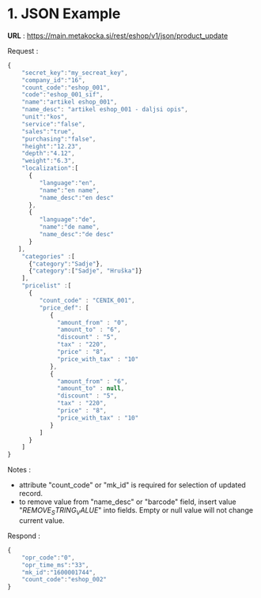 
# 1. JSON Example
**URL** : https://main.metakocka.si/rest/eshop/v1/json/product_update

Request :
```javascript
{
    "secret_key":"my_secreat_key",
    "company_id":"16",
    "count_code":"eshop_001",
    "code":"eshop_001_sif",
    "name":"artikel eshop_001",
    "name_desc": "artikel eshop_001 - daljsi opis",    
    "unit":"kos",
    "service":"false",
    "sales":"true",
    "purchasing":"false",
    "height":"12.23",
    "depth":"4.12",
    "weight":"6.3",
    "localization":[
      {
         "language":"en",
         "name":"en name",
         "name_desc":"en desc"
      },
      {
         "language":"de",
         "name":"de name",
         "name_desc":"de desc"
      }
   ],
    "categories" :[
      {"category":"Sadje"},
      {"category":["Sadje", "Hruška"]}
    ],
    "pricelist" :[
      {
         "count_code" : "CENIK_001",
         "price_def": [
            {
              "amount_from" : "0",
              "amount_to" : "6",
              "discount" : "5",
              "tax" : "220",
              "price" : "8",
              "price_with_tax" : "10"
            },
            {
              "amount_from" : "6",
              "amount_to" : null,
              "discount" : "5",
              "tax" : "220",
              "price" : "8",
              "price_with_tax" : "10"
            }
         ]
      }
    ]
}
```
Notes :
* attribute "count\_code" or "mk\_id" is required for selection of updated record.
* to remove value from "name_desc" or "barcode" field, insert value "$REMOVE_STRING_VALUE$" into fields. Empty or null value will not change current value. 

Respond : 
```javascript
{
    "opr_code":"0",
    "opr_time_ms":"33",
    "mk_id":"1600001744",
    "count_code":"eshop_002"
}
```
